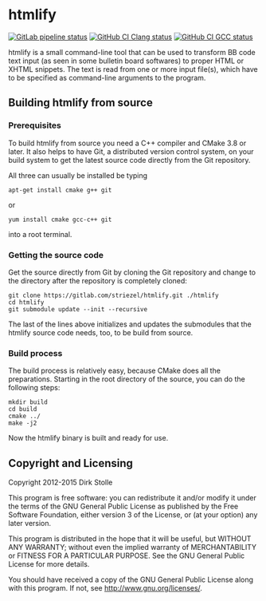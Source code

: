 # htmlify

[![GitLab pipeline status](https://gitlab.com/striezel/htmlify/badges/master/pipeline.svg)](https://gitlab.com/striezel/htmlify/-/pipelines)
[![GitHub CI Clang status](https://github.com/striezel/htmlify/workflows/Clang/badge.svg)](https://github.com/striezel/htmlify/actions)
[![GitHub CI GCC status](https://github.com/striezel/htmlify/workflows/GCC/badge.svg)](https://github.com/striezel/htmlify/actions)

htmlify is a small command-line tool that can be used to transform BB code
text input (as seen in some bulletin board softwares) to proper HTML or XHTML
snippets.
The text is read from one or more input file(s), which have to be specified as
command-line arguments to the program.

## Building htmlify from source

### Prerequisites

To build htmlify from source you need a C++ compiler and CMake 3.8 or later.
It also helps to have Git, a distributed version control system, on your build
system to get the latest source code directly from the Git repository.

All three can usually be installed be typing

    apt-get install cmake g++ git

or

    yum install cmake gcc-c++ git

into a root terminal.

### Getting the source code

Get the source directly from Git by cloning the Git repository and change to
the directory after the repository is completely cloned:

    git clone https://gitlab.com/striezel/htmlify.git ./htmlify
    cd htmlify
    git submodule update --init --recursive

The last of the lines above initializes and updates the submodules that the
htmlify source code needs, too, to be build from source.

### Build process

The build process is relatively easy, because CMake does all the preparations.
Starting in the root directory of the source, you can do the following steps:

    mkdir build
    cd build
    cmake ../
    make -j2

Now the htmlify binary is built and ready for use.

## Copyright and Licensing

Copyright 2012-2015 Dirk Stolle

This program is free software: you can redistribute it and/or modify
it under the terms of the GNU General Public License as published by
the Free Software Foundation, either version 3 of the License, or
(at your option) any later version.

This program is distributed in the hope that it will be useful,
but WITHOUT ANY WARRANTY; without even the implied warranty of
MERCHANTABILITY or FITNESS FOR A PARTICULAR PURPOSE.  See the
GNU General Public License for more details.

You should have received a copy of the GNU General Public License
along with this program.  If not, see <http://www.gnu.org/licenses/>.
